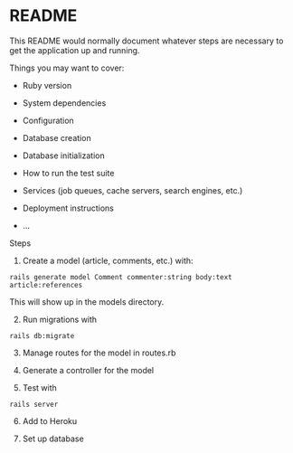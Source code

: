 # README

This README would normally document whatever steps are necessary to get the
application up and running.

Things you may want to cover:

* Ruby version

* System dependencies

* Configuration

* Database creation

* Database initialization

* How to run the test suite

* Services (job queues, cache servers, search engines, etc.)

* Deployment instructions

* ...

Steps 
1. Create a model (article, comments, etc.) with: 
````
rails generate model Comment commenter:string body:text article:references
````
This will show up in the models directory. 

2. Run migrations with 
````
rails db:migrate
````

3. Manage routes for the model in routes.rb 

4. Generate a controller for the model 

5. Test with 
````
rails server
````
6. Add to Heroku

7. Set up database 